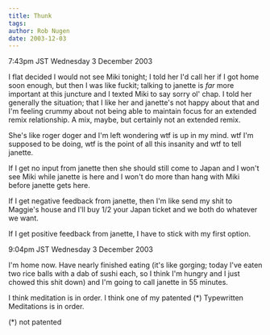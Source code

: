 ```yaml
---
title: Thunk
tags: 
author: Rob Nugen
date: 2003-12-03
---
```


<p class=date>7:43pm JST Wednesday 3 December 2003</p>

<p>I flat decided I would not see Miki tonight; I told her I'd call
  her if I got home soon enough, but then I was like fuckit; talking
  to janette is <em>far</em> more important at this juncture and I
  texted Miki to say sorry ol' chap.  I told her generally the
  situation; that I like her and janette's not happy about that and
  I'm feeling crummy about not being able to maintain focus for an
  extended remix relationship.  A mix, maybe, but certainly not an
  extended remix.</p>

<p>She's like roger doger and I'm left wondering wtf is up in my
  mind.  wtf I'm supposed to be doing, wtf is the point of all this
  insanity and wtf to tell janette.</p>

<p>If I get no input from janette then she should still come to Japan
  and I won't see Miki while janette is here and I won't do more than
  hang with Miki before janette gets here.</p>

<p>If I get negative feedback from janette, then I'm like send my
  shit to Maggie's house and I'll buy 1/2 your Japan ticket and we
  both do whatever we want.</p>

<p>If I get positive feedback from janette, I have to stick with my
  first option.</p>

<p class=date>9:04pm JST Wednesday 3 December 2003</p>

<p>I'm home now.  Have nearly finished eating (it's like gorging;
  today I've eaten two rice balls with a dab of sushi each, so I
  think I'm hungry and I just chowed this shit down) and I'm going to
  call janette in 55 minutes.</p>

<p>I think meditation is in order.  I think one of my patented (*)
  Typewritten Meditations is in order.</p>

<p>(*) not patented</p>
